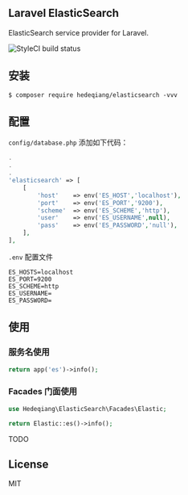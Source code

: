 Laravel ElasticSearch
---

ElasticSearch service provider for Laravel.

![StyleCI build status](https://github.styleci.io/repos/318086568/shield) 

## 安装

```shell
$ composer require hedeqiang/elasticsearch -vvv
```

## 配置

`config/database.php` 添加如下代码：
```php
.
.
.
'elasticsearch' => [
    [
        'host'    => env('ES_HOST','localhost'),
        'port'    => env('ES_PORT','9200'),
        'scheme'  => env('ES_SCHEME','http'),
        'user'    => env('ES_USERNAME',null),
        'pass'    => env('ES_PASSWORD','null'),
    ],
],
```
`.env` 配置文件
```
ES_HOSTS=localhost
ES_PORT=9200
ES_SCHEME=http
ES_USERNAME=
ES_PASSWORD=
```

## 使用
### 服务名使用
```php
return app('es')->info();
```
### Facades 门面使用
```php
use Hedeqiang\ElasticSearch\Facades\Elastic;

return Elastic::es()->info();
```

TODO

## License

MIT
